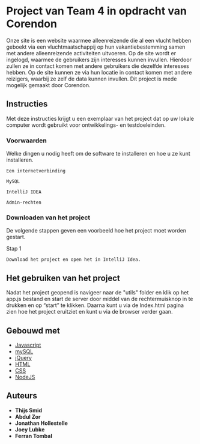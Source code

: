 ﻿# Project van Team 4 in opdracht van Corendon

Onze site is een website waarmee alleenreizende die al een vlucht hebben geboekt via een vluchtmaatschappij op hun vakantiebestemming samen met andere alleenreizende activiteiten uitvoeren. Op de site wordt er ingelogd, waarmee de gebruikers zijn interesses kunnen invullen. Hierdoor zullen ze in contact komen met andere gebruikers die dezelfde interesses hebben. Op de site kunnen ze via hun locatie in contact komen met andere reizigers, waarbij ze zelf de data kunnen invullen. Dit project is mede mogelijk gemaakt door Corendon.

## Instructies

Met deze instructies krijgt u een exemplaar van het project dat op uw lokale computer wordt gebruikt voor ontwikkelings- en testdoeleinden.

### Voorwaarden

Welke dingen u nodig heeft om de software te installeren en hoe u ze kunt installeren.
```
Een internetverbinding
```

```
MySQL
```

```
IntelliJ IDEA
```

```
Admin-rechten
```




### Downloaden van het project


De volgende stappen geven een voorbeeld hoe het project moet worden gestart.

Stap 1

```
Download het project en open het in IntelliJ Idea.
```

## Het gebruiken van het project

Nadat het project geopend is navigeer naar de "utils" folder en klik op het app.js bestand en start de server door middel van de rechtermuisknop in te drukken en op “start” te klikken.
Daarna kunt u via de Index.html pagina zien hoe het project eruitziet en kunt u via de browser verder gaan.


## Gebouwd met

* [Javascript](https://www.javascript.com)
* [mySQL](https://www.mysql.com)
* [jQuery](https://jquery.com/)
* [HTML](https://html.com/)
* [CSS](https://developer.mozilla.org/nl/docs/Web/CSS/)
* [NodeJS](https://nodejs.org/en/)



## Auteurs

* **Thijs Smid**
* **Abdul Zor**
* **Jonathan Hollestelle**
* **Joey Lubke**
* **Ferran Tombal**








